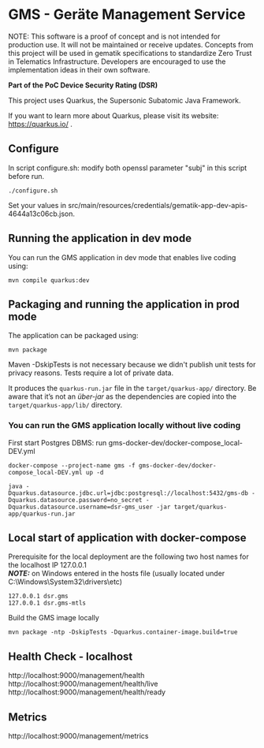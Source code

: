 # GMS - Geräte Management Service 

NOTE: This software is a proof of concept and is not intended for production use. It will not be maintained or receive updates. Concepts from this project will be used in gematik specifications to standardize Zero Trust in Telematics Infrastructure. Developers are encouraged to use the implementation ideas in their own software.

**Part of the PoC Device Security Rating (DSR)**

This project uses Quarkus, the Supersonic Subatomic Java Framework.

If you want to learn more about Quarkus, please visit its website: https://quarkus.io/ .

## Configure
In script configure.sh: modify both openssl parameter "subj" in this script before run.
```shell script
./configure.sh
```
Set your values in src/main/resources/credentials/gematik-app-dev-apis-4644a13c06cb.json.


## Running the application in dev mode

You can run the GMS application in dev mode that enables live coding using:
```shell script
mvn compile quarkus:dev
```

## Packaging and running the application in prod mode

The application can be packaged using:
```shell script
mvn package
```
Maven -DskipTests is not necessary because we didn't publish unit tests for privacy reasons.
Tests require a lot of private data.

It produces the `quarkus-run.jar` file in the `target/quarkus-app/` directory.
Be aware that it’s not an _über-jar_ as the dependencies are copied into the `target/quarkus-app/lib/` directory.

### You can run the GMS application locally without live coding
First start Postgres DBMS: run gms-docker-dev/docker-compose_local-DEV.yml
```shell script
docker-compose --project-name gms -f gms-docker-dev/docker-compose_local-DEV.yml up -d
```

```shell script
java -Dquarkus.datasource.jdbc.url=jdbc:postgresql://localhost:5432/gms-db -Dquarkus.datasource.password=no_secret -Dquarkus.datasource.username=dsr-gms_user -jar target/quarkus-app/quarkus-run.jar
```

## Local start of application with docker-compose
Prerequisite for the local deployment are the following two host names for the localhost IP 127.0.0.1 <br> 
**_NOTE:_** on Windows entered in the hosts file (usually located under C:\Windows\System32\drivers\etc)
```
127.0.0.1 dsr.gms
127.0.0.1 dsr.gms-mtls
```

Build the GMS image locally
```shell script
mvn package -ntp -DskipTests -Dquarkus.container-image.build=true
```

## Health Check - localhost
http://localhost:9000/management/health         <br>
http://localhost:9000/management/health/live    <br>
http://localhost:9000/management/health/ready   <br>

## Metrics 
http://localhost:9000/management/metrics  
